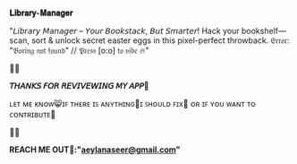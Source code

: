**𝐋𝐢𝐛𝐫𝐚𝐫𝐲-𝐌𝐚𝐧𝐚𝐠𝐞𝐫**

"𝘓𝘪𝘣𝘳𝘢𝘳𝘺 𝘔𝘢𝘯𝘢𝘨𝘦𝘳 – 𝘠𝘰𝘶𝘳 𝘉𝘰𝘰𝘬𝘴𝘵𝘢𝘤𝘬, 𝘉𝘶𝘵 𝘚𝘮𝘢𝘳𝘵𝘦𝘳!
Hack your bookshelf—scan, sort & unlock secret easter eggs in this pixel-perfect throwback.
𝔈𝔯𝔯𝔬𝔯: "𝔅𝔬𝔯𝔦𝔫𝔤 𝔫𝔬𝔱 𝔣𝔬𝔲𝔫𝔡" // 𝔓𝔯𝔢𝔰𝔰 [o:o] 𝔱𝔬 𝔳𝔦𝔟𝔢 🔥"

💮💮


**𝘛𝘏𝘈𝘕𝘒𝘚 𝘍𝘖𝘙 𝘙𝘌𝘝𝘐𝘝𝘌𝘞𝘐𝘕𝘎 𝘔𝘠 𝘈𝘗𝘗💙**


ʟᴇᴛ ᴍᴇ ᴋɴᴏᴡ😸ɪꜰ ᴛʜᴇʀᴇ ɪꜱ ᴀɴʏᴛʜɪɴɢ👾ɪ ꜱʜᴏᴜʟᴅ ꜰɪx💪 ᴏʀ ɪꜰ ʏᴏᴜ ᴡᴀɴᴛ ᴛᴏ ᴄᴏɴᴛʀɪʙᴜᴛᴇ🌟


💮💮

**REACH ME OUT📧:"aeylanaseer@gmail.com"**

